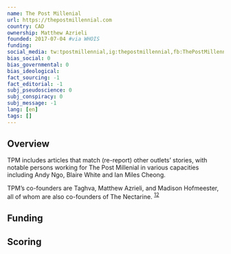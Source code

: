 ```yaml
---
name: The Post Millenial
url: https://thepostmillennial.com
country: CAD
ownership: Matthew Azrieli
founded: 2017-07-04 #via WHOIS
funding:
social_media: tw:tpostmillennial,ig:thepostmillennial,fb:ThePostMillennial
bias_social: 0
bias_governmental: 0
bias_ideological:
fact_sourcing: -1
fact_editorial: -1
subj_pseudoscience: 0
subj_conspiracy: 0
subj_message: -1
lang: [en]
tags: []
---
```


## Overview
TPM includes articles that match (re-report) other outlets’ stories, with notable persons working for The Post Millenial in various capacities including Andy Ngo, Blaire White and Ian Miles Cheong.

TPM’s co-founders are Taghva, Matthew Azrieli, and Madison Hofmeester, all of whom are also co-founders of The Nectarine. <sup>[1](https://www.canadaland.com/guide-to-new-popular-populist-political-media/)[2](https://twitter.com/nectarinenews)</sup>

## Funding

## Scoring
